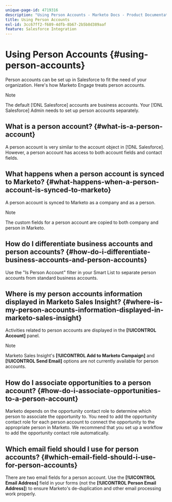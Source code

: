 ```yaml
---
unique-page-id: 4719316
description: "Using Person Accounts - Marketo Docs - Product Documentation"
title: Using Person Accounts
exl-id: 3cc67ff2-f689-4dfb-8b67-2b5b8d389aaf
feature: Salesforce Integration
---
```

# Using Person Accounts {#using-person-accounts}

Person accounts can be set up in Salesforce to fit the need of your organization. Here's how Marketo Engage treats person accounts.

>[!NOTE]
>
>The default [!DNL Salesforce] accounts are business accounts. Your [!DNL Salesforce] Admin needs to set up person accounts separately.

## What is a person account? {#what-is-a-person-account}

A person account is very similar to the account object in [!DNL Salesforce]. However, a person account has access to both account fields and contact fields.

## What happens when a person account is synced to Marketo? {#what-happens-when-a-person-account-is-synced-to-marketo}

A person account is synced to Marketo as a company and as a person.

>[!NOTE]
>
>The custom fields for a person account are copied to both company and person in Marketo.

## How do I differentiate business accounts and person accounts? {#how-do-i-differentiate-business-accounts-and-person-accounts}

Use the "Is Person Account" filter in your Smart List to separate person accounts from standard business accounts.

## Where is my person accounts information displayed in Marketo Sales Insight? {#where-is-my-person-accounts-information-displayed-in-marketo-sales-insight}

Activities related to person accounts are displayed in the **[!UICONTROL Account]** panel.

>[!NOTE]
>
>Marketo Sales Insight's **[!UICONTROL Add to Marketo Campaign]** and **[!UICONTROL Send Email]** options are not currently available for person accounts.

## How do I associate opportunities to a person account? {#how-do-i-associate-opportunities-to-a-person-account}

Marketo depends on the opportunity contact role to determine which person to associate the opportunity to. You need to add the opportunity contact role for each person account to connect the opportunity to the appropriate person in Marketo. We recommend that you set up a workflow to add the opportunity contact role automatically.

## Which email field should I use for person accounts? {#which-email-field-should-i-use-for-person-accounts}

There are two email fields for a person account. Use the **[!UICONTROL Email Address]** field in your forms (not the **[!UICONTROL Person Email Address]**) to ensure Marketo's de-duplication and other email processing work properly.
